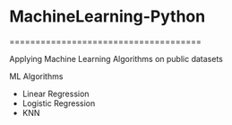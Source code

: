 # MachineLearning-Python
=====================================

Applying Machine Learning Algorithms on public datasets

ML Algorithms

* Linear Regression
* Logistic Regression
* KNN
